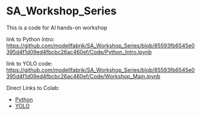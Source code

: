 # SA_Workshop_Series
This is a code for AI hands-on workshop

link to Python Intro:
https://github.com/modellfabrik/SA_Workshop_Series/blob/85593fb6545e0395d4f1d09ed4fbcbc26ac460ef/Code/Python_Intro.ipynb

link to YOLO code:
https://github.com/modellfabrik/SA_Workshop_Series/blob/85593fb6545e0395d4f1d09ed4fbcbc26ac460ef/Code/Workshop_Main.ipynb

Direct Links to Colab:
* [Python](https://colab.research.google.com/github/modellfabrik/SA_Workshop_Series/blob/85593fb6545e0395d4f1d09ed4fbcbc26ac460ef/Code/Python_Intro.ipynb)
* [YOLO](https://colab.research.google.com/github/modellfabrik/SA_Workshop_Series/blob/85593fb6545e0395d4f1d09ed4fbcbc26ac460ef/Code/Workshop_Main.ipynb)
